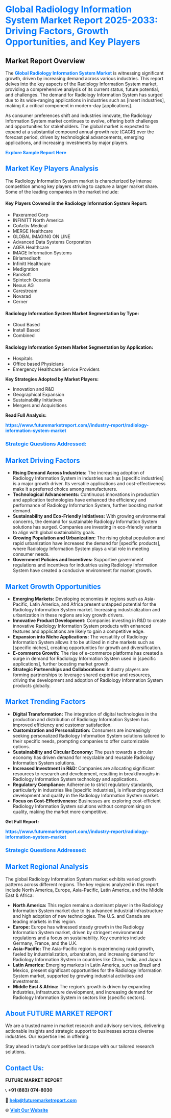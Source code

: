 <h1 style="color: #007BFF;">Global Radiology Information System Market Report 2025-2033: Driving Factors, Growth Opportunities, and Key Players</h1>

<section id="overview">
<h2>Market Report Overview</h2>
<p>The <a href="https://www.futuremarketreport.com//industry-report/radiology-information-system-market" style="color: #007BFF; text-decoration: none;"><strong>Global Radiology Information System Market</strong></a> is witnessing significant growth, driven by increasing demand across various industries. This report delves into the key aspects of the Radiology Information System market, providing a comprehensive analysis of its current status, future potential, and challenges. The demand for Radiology Information System has surged due to its wide-ranging applications in industries such as [insert industries], making it a critical component in modern-day [applications].</p>
<p>As consumer preferences shift and industries innovate, the Radiology Information System market continues to evolve, offering both challenges and opportunities for stakeholders. The global market is expected to expand at a substantial compound annual growth rate (CAGR) over the forecast period, driven by technological advancements, emerging applications, and increasing investments by major players.</p>
</section>

<section id="overview">
<p><a href="https://www.futuremarketreport.com//request-sample/reportId=59959" style="color: #007BFF; text-decoration: none;"><strong>Explore Sample Report Here</strong></a></p>
</section>

<section id="key-players">
<h2 style="color: #007BFF;">Market Key Players Analysis</h2>
<p>The Radiology Information System market is characterized by intense competition among key players striving to capture a larger market share. Some of the leading companies in the market include:</p>
<h4>Key Players Covered in the Radiology Information System Report:</h4>
<ul><li>Paxeramed Corp</li><li>INFINITT North America</li><li>CoActiv Medical</li><li>MERGE Healthcare</li><li>GLOBAL IMAGING ON LINE</li><li>Advanced Data Systems Corporation</li><li>AGFA Healthcare</li><li>IMAGE Information Systems</li><li>Birlamedisoft</li><li>Infinitt Healthcare</li><li>Medigration</li><li>RamSoft</li><li>Spintech Oceania</li><li>Nexus AG</li><li>Carestream</li><li>Novarad</li><li>Cerner</li></ul>
<h4>Radiology Information System Market Segmentation by Type:</h4>
<ul><li>Cloud Based</li><li>Install Based</li><li>Combined</li></ul>

<h4>Radiology Information System Market Segmentation by Application:</h4>
<ul><li>Hospitals</li><li>Office based Physicians</li><li>Emergency Healthcare Service Providers</li></ul>
<p><strong>Key Strategies Adopted by Market Players:</strong></p>
<ul>
<li>Innovation and R&D</li>
<li>Geographical Expansion</li>
<li>Sustainability Initiatives</li>
<li>Mergers and Acquisitions</li>
</ul>
</section>

<section>
<p><strong>Read Full Analysis: </strong></p><a href="https://www.futuremarketreport.com//industry-report/radiology-information-system-market" style="color: #007BFF; text-decoration: none;"><strong>https://www.futuremarketreport.com//industry-report/radiology-information-system-market</strong></a>
<h3 style="color: #007BFF;">Strategic Questions Addressed:</h3>
</section>

<section id="driving-factors">
<h2 style="color: #007BFF;">Market Driving Factors</h2>
<ul>
<li><strong>Rising Demand Across Industries:</strong> The increasing adoption of Radiology Information System in industries such as [specific industries] is a major growth driver. Its versatile applications and cost-effectiveness make it a preferred choice among manufacturers.</li>
<li><strong>Technological Advancements:</strong> Continuous innovations in production and application technologies have enhanced the efficiency and performance of Radiology Information System, further boosting market demand.</li>
<li><strong>Sustainability and Eco-Friendly Initiatives:</strong> With growing environmental concerns, the demand for sustainable Radiology Information System solutions has surged. Companies are investing in eco-friendly variants to align with global sustainability goals.</li>
<li><strong>Growing Population and Urbanization:</strong> The rising global population and rapid urbanization have increased the demand for [specific products], where Radiology Information System plays a vital role in meeting consumer needs.</li>
<li><strong>Government Policies and Incentives:</strong> Supportive government regulations and incentives for industries using Radiology Information System have created a conducive environment for market growth.</li>
</ul>
</section>

<section id="growth-opportunities">
<h2 style="color: #007BFF;">Market Growth Opportunities</h2>
<ul>
<li><strong>Emerging Markets:</strong> Developing economies in regions such as Asia-Pacific, Latin America, and Africa present untapped potential for the Radiology Information System market. Increasing industrialization and urbanization in these regions are key growth drivers.</li>
<li><strong>Innovative Product Development:</strong> Companies investing in R&D to create innovative Radiology Information System products with enhanced features and applications are likely to gain a competitive edge.</li>
<li><strong>Expansion into Niche Applications:</strong> The versatility of Radiology Information System allows it to be utilized in niche markets such as [specific niches], creating opportunities for growth and diversification.</li>
<li><strong>E-commerce Growth:</strong> The rise of e-commerce platforms has created a surge in demand for Radiology Information System used in [specific applications], further boosting market growth.</li>
<li><strong>Strategic Partnerships and Collaborations:</strong> Industry players are forming partnerships to leverage shared expertise and resources, driving the development and adoption of Radiology Information System products globally.</li>
</ul>
</section>

<section id="trending-factors">
<h2 style="color: #007BFF;">Market Trending Factors</h2>
<ul>
<li><strong>Digital Transformation:</strong> The integration of digital technologies in the production and distribution of Radiology Information System has improved efficiency and customer satisfaction.</li>
<li><strong>Customization and Personalization:</strong> Consumers are increasingly seeking personalized Radiology Information System solutions tailored to their specific needs, prompting companies to offer customizable options.</li>
<li><strong>Sustainability and Circular Economy:</strong> The push towards a circular economy has driven demand for recyclable and reusable Radiology Information System solutions.</li>
<li><strong>Increased Investment in R&D:</strong> Companies are allocating significant resources to research and development, resulting in breakthroughs in Radiology Information System technology and applications.</li>
<li><strong>Regulatory Compliance:</strong> Adherence to strict regulatory standards, particularly in industries like [specific industries], is influencing product development and quality in the Radiology Information System market.</li>
<li><strong>Focus on Cost-Effectiveness:</strong> Businesses are exploring cost-efficient Radiology Information System solutions without compromising on quality, making the market more competitive.</li>
</ul>
</section>

<section>
<p><strong>Get Full Report: </strong></p><a href="https://www.futuremarketreport.com//industry-report/radiology-information-system-market" style="color: #007BFF; text-decoration: none;"><strong>https://www.futuremarketreport.com//industry-report/radiology-information-system-market</strong></a>
<h3 style="color: #007BFF;">Strategic Questions Addressed:</h3>
</section>


<section id="regional-analysis">
<h2 style="color: #007BFF;">Market Regional Analysis</h2>
<p>The global Radiology Information System market exhibits varied growth patterns across different regions. The key regions analyzed in this report include North America, Europe, Asia-Pacific, Latin America, and the Middle East & Africa:</p>
<ul>
<li><strong>North America:</strong> This region remains a dominant player in the Radiology Information System market due to its advanced industrial infrastructure and high adoption of new technologies. The U.S. and Canada are leading markets in this region.</li>
<li><strong>Europe:</strong> Europe has witnessed steady growth in the Radiology Information System market, driven by stringent environmental regulations and a focus on sustainability. Key countries include Germany, France, and the U.K.</li>
<li><strong>Asia-Pacific:</strong> The Asia-Pacific region is experiencing rapid growth, fueled by industrialization, urbanization, and increasing demand for Radiology Information System in countries like China, India, and Japan.</li>
<li><strong>Latin America:</strong> Emerging markets in Latin America, such as Brazil and Mexico, present significant opportunities for the Radiology Information System market, supported by growing industrial activities and investments.</li>
<li><strong>Middle East & Africa:</strong> The region’s growth is driven by expanding industries, infrastructure development, and increasing demand for Radiology Information System in sectors like [specific sectors].</li>
</ul>
</section>

<footer>
<h2 style="color: #007BFF;">About FUTURE MARKET REPORT</h2>
<p>We are a trusted name in market research and advisory services, delivering actionable insights and strategic support to businesses across diverse industries. Our expertise lies in offering:</p>

<p>Stay ahead in today’s competitive landscape with our tailored research solutions.</p>

<h2 style="color: #007BFF;">Contact Us:</h2>
<p><strong>FUTURE MARKET REPORT</strong></p>
<p>📞 <strong>+91 (883) 074-8030</strong></p>
<p>📧 <strong><a href="mailto:help@futuremarketreport.com" style="color: #007BFF;">help@futuremarketreport.com</a></strong></p>
<p>🌐 <strong><a href="https://www.futuremarketreport.com/" style="color: #007BFF;">Visit Our Website</a></strong></p>
</footer>